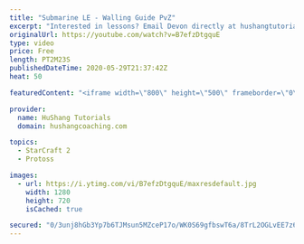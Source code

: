 ```yaml
---
title: "Submarine LE - Walling Guide PvZ"
excerpt: "Interested in lessons? Email Devon directly at hushangtutorials@outlook.com ------------------------------------------------------------------------------------------------------- Want to support HuShang Tutorials directly? Patreon is a website where you can contribute a monthly donation that will help"
originalUrl: https://youtube.com/watch?v=B7efzDtgquE
type: video
price: Free
length: PT2M23S
publishedDateTime: 2020-05-29T21:37:42Z
heat: 50

featuredContent: "<iframe width=\"800\" height=\"500\" frameborder=\"0\" src=\"https://www.youtube.com/embed/B7efzDtgquE\" allow=\"accelerometer; autoplay; encrypted-media; gyroscope; picture-in-picture\" allowfullscreen></iframe>"

provider:
  name: HuShang Tutorials
  domain: hushangcoaching.com

topics:
  - StarCraft 2
  - Protoss

images:
  - url: https://i.ytimg.com/vi/B7efzDtgquE/maxresdefault.jpg
    width: 1280
    height: 720
    isCached: true

secured: "0/3unj8hGb3Yp7b6TJMsun5MZceP17o/WK0S69gfbswT6a/8TrL2OGLvEE7z6X+Puu6imXXK6NnSFJNuaD9jeAop+eLQ3ACljquOm9lq6ipwK/vIY7QuYRvtg6iyaAwuol4liAu8fu9Aue1utXs05Z5MmWvZXolMFCCTm9L5zUTT7g7haq10YagTMsP9R5y5xaPD8Hcx4zab9Sj4YurHo7Jiq0ukIOE0KGdAGlJGG94JtypL8nAGnHPJ17CfoUm4o9DRsoCDpOb8DSoJnYncMkPN/TTOEf5DHxfRYrq4BeJFnf1fpUM+AM+nRiJcrkYG56Un28zKxk8DyVjXKwbAuaIrsRLvCBuE6M8ix5Mqr/m0r+k4dECdEbvC/+xeBodNruBn2z6Qq1OaDuL+DdWeYTaznesD4HyokQ7CINav9eY=;OUmazFUM0UU1RCwdN5WTJQ=="
---
```


